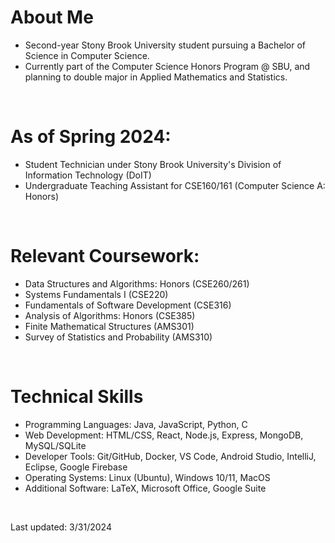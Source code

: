 # About Me

- Second-year Stony Brook University student pursuing a Bachelor of Science in Computer Science.
- Currently part of the Computer Science Honors Program @ SBU, and planning to double major in Applied Mathematics and Statistics.
<br>

# As of Spring 2024:

- Student Technician under Stony Brook University's Division of Information Technology (DoIT)
- Undergraduate Teaching Assistant for CSE160/161 (Computer Science A: Honors)
<br>

# Relevant Coursework:

- Data Structures and Algorithms: Honors (CSE260/261)
- Systems Fundamentals I (CSE220)
- Fundamentals of Software Development (CSE316)
- Analysis of Algorithms: Honors (CSE385)
- Finite Mathematical Structures (AMS301)
- Survey of Statistics and Probability (AMS310)
<br>

# Technical Skills

- Programming Languages: Java, JavaScript, Python, C
- Web Development: HTML/CSS, React, Node.js, Express, MongoDB, MySQL/SQLite
- Developer Tools: Git/GitHub, Docker, VS Code, Android Studio, IntelliJ, Eclipse, Google Firebase
- Operating Systems: Linux (Ubuntu), Windows 10/11, MacOS
- Additional Software: LaTeX, Microsoft Office, Google Suite
<br>

Last updated: 3/31/2024
